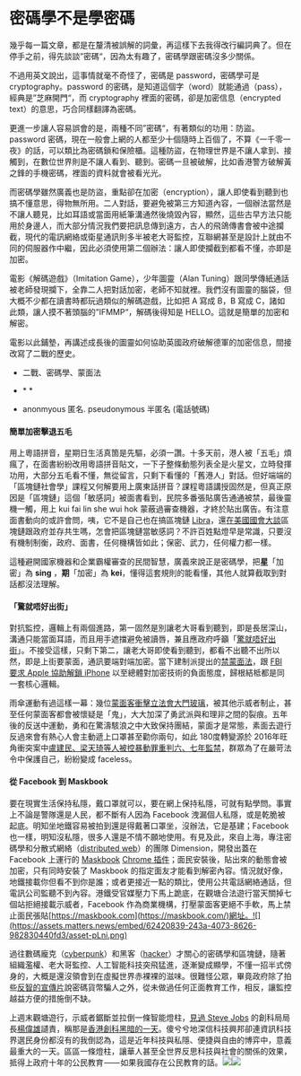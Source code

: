 # 密碼學不是學密碼

幾乎每一篇文章，都是在釐清被誤解的詞彙，再這樣下去我得改行編詞典了。但在停手之前，得先談談”密碼“，因為太有趣了，密碼學跟密碼沒多少關係。

不過用英文說出，這事情就毫不奇怪了，密碼是 password，密碼學可是 cryptography。password 的密碼，是知道這個字（word）就能通過（pass），經典是”芝麻開門“，而 cryptography 裡面的密碼，卻是加密信息（encrypted text）的意思，巧合同樣翻譯為密碼。

更進一步讓人容易誤會的是，兩種不同”密碼“，有著類似的功用：防盜。password 密碼，現在一般會上網的人都至少十個隨時上百個了，不算《一千零一夜》的話，可以類比為密碼鎖和保險櫃。這種防盜，在物理世界是不讓人拿到、接觸到，在數位世界則是不讓人看到、聽到。密碼一旦被破解，比如香港警方破解黃之鋒的手機密碼，裡面的資料就會被看光光。

而密碼學雖然廣義也是防盜，重點卻在加密（encryption），讓人即使看到聽到也搞不懂意思，得物無所用。二人對話，要避免被第三方知道內容，一個辦法當然是不讓人聽見，比如耳語或當面用紙筆溝通然後燒毀內容，顯然，這些古早方法只能用於身邊人，而大部分情況我們要把訊息傳到遠方，古人的飛鴿傳書會被中途攔截，現代的電訊網絡或衛星通訊則多半被老大哥監控，互聯網甚至是設計上就由不同的伺服器作中繼，因此必須使用第二個辦法：讓人即使攔截到都看不懂，亦即是加密。

電影《解碼遊戲》（Imitation Game），少年圖靈（Alan Tuning）跟同學傳紙通話被老師發現攔下，全靠二人把對話加密，老師不知就裡。我們沒有圖靈的腦袋，但大概不少都在讀書時都玩過類似的解碼遊戲，比如把 A 寫成 B，B 寫成 C，諸如此類，讓人摸不著頭腦的”IFMMP“，解碼後得知是 HELLO。這就是簡單的加密和解密。

電影以此鋪墊，再講述成長後的圖靈如何協助英國政府破解德軍的加密信息，間接改寫了二戰的歷史。

* 二戰、密碼學、蒙面法
* \*
  \*

* anonmyous 匿名. pseudonymous 半匿名 \(電話號碼\) 

#### 簡單加密擊退五毛

用上粵語拼音，星期日生活真箇是先驅，必須一讚。十多天前，港人被「五毛」煩瘋了，在面書紛紛改用粵語拼音貼文，一下子整條動態列表全是火星文，立時發揮功用，大部分五毛看不懂，無從留言，只剩下看懂的「舊港人」對話。但好端端的「區塊鏈社會學」課程又何解要用上廣東話拼音？課程粵語講授固然是，但真正原因是「區塊鏈」這個「敏感詞」被面書看到，民院多番張貼廣告通通被禁，最後靈機一觸，用上 kui fai lin she wui hok 蒙蔽過審查機器，才終於貼出廣告。有注意面書動向的或許會問，咦，它不是自己也在搞區塊鏈 [Libra](https://libra.org/)，還[在美國國會大談](https://techcrunch.com/2019/07/16/libra-in-messenger-whatsapp/)區塊鏈跟政府並存共生嗎，怎會把區塊鏈當敏感詞？不許百姓點燈早是常識，只要沒有機制制衡，政府、面書，任何機構皆如此；保密、武力，任何權力都一樣。

這種避開國家機器和企業霸權審查的民間智慧，廣義來說正是密碼學，把**星**「加密」為 **sing** ，**期**「加密」為 **kei**，懂得這套規則的能看懂，其他人就算截取到對話都沒法理解。

#### 「驚就唔好出街」

對抗監控，邏輯上有兩個進路，第一固然是別讓老大哥看到聽到，即是長居深山，溝通只能當面耳語，而且用手遮擋避免被讀唇，兼且應政府呼籲「[驚就唔好出街](https://www.hk01.com/%E9%96%8B%E7%BD%90/354872/%E5%85%83%E6%9C%97%E9%BB%91%E5%A4%9C-%E9%A9%9A%E5%B0%B1%E5%94%94%E5%A5%BD%E5%87%BA%E8%A1%97-%E9%80%83%E7%8A%AF%E6%A2%9D%E4%BE%8B%E9%A2%A8%E6%9A%B46%E6%9C%88%E8%87%B3%E4%BB%8A10%E5%8F%A5%E8%AA%9E%E9%8C%84)」。不接受這樣，只剩下第二，讓老大哥即使看到聽到，都看不出聽不出所以然，即是上街要蒙面，通訊要端對端加密。當下建制派提出的[禁蒙面法](https://news.mingpao.com/pns/%E8%A6%81%E8%81%9E/article/20190830/s00001/1567102712641/%E6%B0%91%E5%BB%BA%E8%81%AF%E5%B7%A5%E8%81%AF%E6%9C%83%E5%80%A1%E7%AB%8B%E7%A6%81%E8%92%99%E9%9D%A2%E6%B3%95-%E5%BB%BA%E5%88%B6%E6%96%99%E5%80%98%E8%A1%8C%E3%80%8A%E7%B7%8A%E6%80%A5%E6%B3%95%E3%80%8B%E5%B0%87%E5%88%97%E5%85%A5)，跟 [FBI 要求 Apple 協助解鎖 iPhone](https://en.wikipedia.org/wiki/FBI%E2%80%93Apple_encryption_dispute) 以至總體對加密技術的負面態度，歸根結柢都是同一套核心邏輯。

雨傘運動有過這樣一幕：幾位[蒙面客衝擊立法會大門玻璃](https://www.inmediahk.net/node/1028660c)，被其他示威者制止，甚至任何蒙面客都會被懷疑是「鬼」，大大加深了勇武派與和理非之間的裂痕。五年後的反送中運動，勇和在驚濤駭浪之中大致保持團結，蒙面才是常態，素面去遊行反過來會有熱心人會主動遞上口罩甚至勸你兩句，如此 180度轉變源於 2016年旺角衝突案中[盧建民、梁天琦等人被控暴動罪重判六、七年監禁](https://thestandnews.com/politics/%E6%97%BA%E8%A7%92%E9%A8%B7%E4%BA%82%E6%A1%88-%E6%A2%81%E5%A4%A9%E7%90%A6-%E7%9B%A7%E5%BB%BA%E6%B0%91-%E9%BB%83%E5%AE%B6%E9%A7%92%E5%88%A4%E6%B1%BA%E6%9B%B8%E5%85%A8%E6%96%87/)，群眾為了在嚴苛法令中保護自己，紛紛變成 faceless。

#### 從 Facebook 到 Maskbook

要在現實生活保持私隱，戴口罩就可以，要在網上保持私隱，可就有點學問。事實上不論是警隊還是人民，都不斷有人因為 Facebook 洩漏個人私隱，或是乾脆被起底。明知坐地鐵容易被拍到還是得戴著口罩坐，沒辦法，它是基建；Facebook 也一樣，明知沒私隱，很多人還是不情不願地使用。有見及此，來自上海，專注密碼學和分散式網絡（[distributed web](https://www.ctrl.blog/entry/the-dweb.html)）的團隊 Dimension，開發出蓋在 Facebook 上運行的 [Maskbook](https://maskbook.com/) [Chrome 插件](https://chrome.google.com/webstore/detail/maskbook/jkoeaghipilijlahjplgbfiocjhldnap?hl=en)；面民安裝後，貼出來的動態會被加密，只有同時安裝了 Maskbook 的指定面友才能看到解密內容。情況就好像，地鐵接載你但看不到你是誰；或者更接近一點的類比，使用公共電話網絡通話，但電訊公司監聽不到內容。港鐵受官媒壓力下馬上跪底，在觀塘合法遊行當天關掉七個站拒絕接載示威者，Facebook 作為商業機構，打壓蒙面客更絕不手軟，馬上禁止面民張貼[https://maskbook.com](https://maskbook.com/)網址。![](https://assets.matters.news/embed/62420839-243a-4073-8626-982830440fd3/asset-pLni.png)

過往數碼龐克（[cyberpunk](https://en.wikipedia.org/wiki/Cyberpunk)）和黑客（[hacker](https://en.wikipedia.org/wiki/Hacker)）才關心的密碼學和區塊鏈，隨著組織濫權、老大哥監控、人工智能科技突飛猛進，逐漸變成顯學，不懂一招半式傍身的，大概是還沒領會到在虛擬世界赤裸裸的滋味。很難怪公眾，畢竟政府除了拍些[反智的宣傳片](https://www.youtube.com/watch?v=lIBAfQSnlLE)說密碼貨幣騙人之外，從未做過任何正面教育工作，相反，讓監控越益方便的措施倒不缺。

上週末觀塘遊行，示威者鋸斷並拉倒一條智能燈柱，[見過 Steve Jobs](https://www.youtube.com/watch?v=xI7X5IDjV0o) 的創科局局長[楊偉雄](https://zh-yue.wikipedia.org/wiki/%E6%A5%8A%E5%81%89%E9%9B%84)讉責，稱那是[香港創科黑暗的一天](https://lihkg.com/thread/1507985/page/1)。傻兮兮地深信科技興邦卻連資訊科技界選民身份都沒有的我倒認為，這是近年科技與私隱、便捷與自由的博弈中，意義最重大的一天。區區一條燈柱，讓華人甚至全世界反思科技與社會的關係的效果，抵得上政府十年的公民教育 —— 如果我國存在公民教育的話。![](https://assets.matters.news/embed/0106a8fe-6ec2-41cc-a922-700ad57deb71/asset-9lpa.png)![](https://assets.matters.news/embed/5c07b084-8280-467a-bc2d-53e4d883c4f3/asset-kCNT.png)

